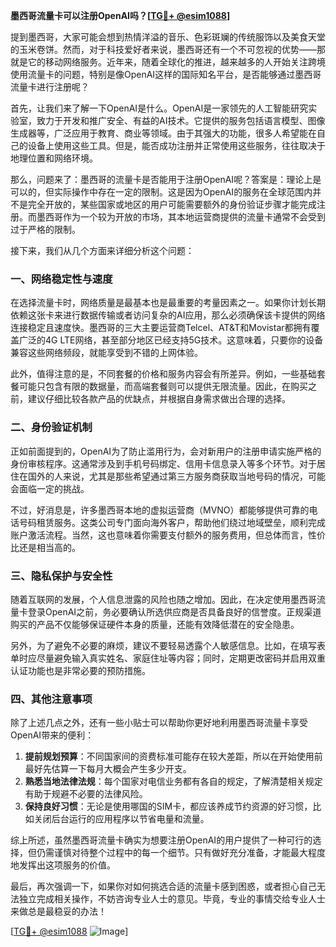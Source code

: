 **墨西哥流量卡可以注册OpenAI吗？[[TG💪+ @esim1088](https://t.me/s/esim1088)]**

提到墨西哥，大家可能会想到热情洋溢的音乐、色彩斑斓的传统服饰以及美食天堂的玉米卷饼。然而，对于科技爱好者来说，墨西哥还有一个不可忽视的优势——那就是它的移动网络服务。近年来，随着全球化的推进，越来越多的人开始关注跨境使用流量卡的问题，特别是像OpenAI这样的国际知名平台，是否能够通过墨西哥流量卡进行注册呢？

首先，让我们来了解一下OpenAI是什么。OpenAI是一家领先的人工智能研究实验室，致力于开发和推广安全、有益的AI技术。它提供的服务包括语言模型、图像生成器等，广泛应用于教育、商业等领域。由于其强大的功能，很多人希望能在自己的设备上使用这些工具。但是，能否成功注册并正常使用这些服务，往往取决于地理位置和网络环境。

那么，问题来了：墨西哥的流量卡是否能用于注册OpenAI呢？答案是：理论上是可以的，但实际操作中存在一定的限制。这是因为OpenAI的服务在全球范围内并不是完全开放的，某些国家或地区的用户可能需要额外的身份验证步骤才能完成注册。而墨西哥作为一个较为开放的市场，其本地运营商提供的流量卡通常不会受到过于严格的限制。

接下来，我们从几个方面来详细分析这个问题：

### 一、网络稳定性与速度

在选择流量卡时，网络质量是最基本也是最重要的考量因素之一。如果你计划长期依赖这张卡来进行数据传输或者访问复杂的AI应用，那么必须确保该卡提供的网络连接稳定且速度快。墨西哥的三大主要运营商Telcel、AT&T和Movistar都拥有覆盖广泛的4G LTE网络，甚至部分地区已经支持5G技术。这意味着，只要你的设备兼容这些网络频段，就能享受到不错的上网体验。

此外，值得注意的是，不同套餐的价格和服务内容会有所差异。例如，一些基础套餐可能只包含有限的数据量，而高端套餐则可以提供无限流量。因此，在购买之前，建议仔细比较各款产品的优缺点，并根据自身需求做出合理的选择。

### 二、身份验证机制

正如前面提到的，OpenAI为了防止滥用行为，会对新用户的注册申请实施严格的身份审核程序。这通常涉及到手机号码绑定、信用卡信息录入等多个环节。对于居住在国外的人来说，尤其是那些希望通过第三方服务商获取当地号码的情况，可能会面临一定的挑战。

不过，好消息是，许多墨西哥本地的虚拟运营商（MVNO）都能够提供可靠的电话号码租赁服务。这类公司专门面向海外客户，帮助他们绕过地域壁垒，顺利完成账户激活流程。当然，这也意味着你需要支付额外的服务费用，但总体而言，性价比还是相当高的。

### 三、隐私保护与安全性

随着互联网的发展，个人信息泄露的风险也随之增加。因此，在决定使用墨西哥流量卡登录OpenAI之前，务必要确认所选供应商是否具备良好的信誉度。正规渠道购买的产品不仅能够保证硬件本身的质量，还能有效降低潜在的安全隐患。

另外，为了避免不必要的麻烦，建议不要轻易透露个人敏感信息。比如，在填写表单时应尽量避免输入真实姓名、家庭住址等内容；同时，定期更改密码并启用双重认证功能也是非常必要的预防措施。

### 四、其他注意事项

除了上述几点之外，还有一些小贴士可以帮助你更好地利用墨西哥流量卡享受OpenAI带来的便利：

1. **提前规划预算**：不同国家间的资费标准可能存在较大差距，所以在开始使用前最好先估算一下每月大概会产生多少开支。
2. **熟悉当地法律法规**：每个国家对电信业务都有各自的规定，了解清楚相关规定有助于规避不必要的法律风险。
3. **保持良好习惯**：无论是使用哪国的SIM卡，都应该养成节约资源的好习惯，比如关闭后台运行的应用程序以节省电量和流量。

综上所述，虽然墨西哥流量卡确实为想要注册OpenAI的用户提供了一种可行的选择，但仍需谨慎对待整个过程中的每一个细节。只有做好充分准备，才能最大程度地发挥出这项服务的价值。

最后，再次强调一下，如果你对如何挑选合适的流量卡感到困惑，或者担心自己无法独立完成相关操作，不妨咨询专业人士的意见。毕竟，专业的事情交给专业人士来做总是最稳妥的办法！

[[TG💪+ @esim1088](https://t.me/s/esim1088) ![Image](https://i.postimg.cc/4NQfJmqS/Snipaste-2025-05-13-00-14-12.png)]